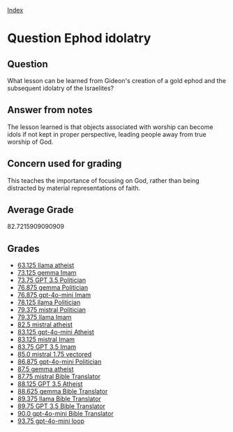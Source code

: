 
[Index](../../index.md)
# Question Ephod idolatry
## Question
What lesson can be learned from Gideon's creation of a gold ephod and the subsequent idolatry of the Israelites?

## Answer from notes
The lesson learned is that objects associated with worship can become idols if not kept in proper perspective, leading people away from true worship of God.

## Concern used for grading
This teaches the importance of focusing on God, rather than being distracted by material representations of faith.

## Average Grade
82.7215909090909

## Grades
 * [63.125 llama atheist](../answers/llama_atheist/Ephod_idolatry.md)
 * [73.125 gemma Imam](../answers/gemma_Imam/Ephod_idolatry.md)
 * [73.75 GPT 3.5 Politician](../answers/GPT_3.5_Politician/Ephod_idolatry.md)
 * [76.875 gemma Politician](../answers/gemma_Politician/Ephod_idolatry.md)
 * [76.875 gpt-4o-mini Imam](../answers/gpt-4o-mini_Imam/Ephod_idolatry.md)
 * [78.125 llama Politician](../answers/llama_Politician/Ephod_idolatry.md)
 * [79.375 mistral Politician](../answers/mistral_Politician/Ephod_idolatry.md)
 * [79.375 llama Imam](../answers/llama_Imam/Ephod_idolatry.md)
 * [82.5 mistral atheist](../answers/mistral_atheist/Ephod_idolatry.md)
 * [83.125 gpt-4o-mini Atheist](../answers/gpt-4o-mini_Atheist/Ephod_idolatry.md)
 * [83.125 mistral Imam](../answers/mistral_Imam/Ephod_idolatry.md)
 * [83.75 GPT 3.5 Imam](../answers/GPT_3.5_Imam/Ephod_idolatry.md)
 * [85.0 mistral 1.75 vectored](../answers/mistral_1.75_vectored/Ephod_idolatry.md)
 * [86.875 gpt-4o-mini Politician](../answers/gpt-4o-mini_Politician/Ephod_idolatry.md)
 * [87.5 gemma atheist](../answers/gemma_atheist/Ephod_idolatry.md)
 * [87.75 mistral Bible Translator](../answers/mistral_Bible_Translator/Ephod_idolatry.md)
 * [88.125 GPT 3.5 Atheist](../answers/GPT_3.5_Atheist/Ephod_idolatry.md)
 * [88.625 gemma Bible Translator](../answers/gemma_Bible_Translator/Ephod_idolatry.md)
 * [89.375 llama Bible Translator](../answers/llama_Bible_Translator/Ephod_idolatry.md)
 * [89.75 GPT 3.5 Bible Translator](../answers/GPT_3.5_Bible_Translator/Ephod_idolatry.md)
 * [90.0 gpt-4o-mini Bible Translator](../answers/gpt-4o-mini_Bible_Translator/Ephod_idolatry.md)
 * [93.75 gpt-4o-mini loop](../answers/gpt-4o-mini_loop/Ephod_idolatry.md)
